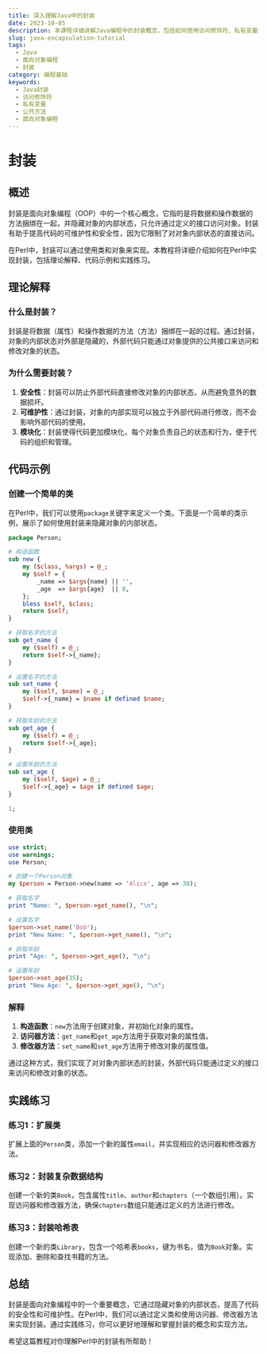 ```yaml
---
title: 深入理解Java中的封装
date: 2023-10-05
description: 本课程详细讲解Java编程中的封装概念，包括如何使用访问修饰符、私有变量和公共方法来实现封装，以及封装在面向对象编程中的重要性。
slug: java-encapsulation-tutorial
tags:
  - Java
  - 面向对象编程
  - 封装
category: 编程基础
keywords:
  - Java封装
  - 访问修饰符
  - 私有变量
  - 公共方法
  - 面向对象编程
---
```


# 封装

## 概述

封装是面向对象编程（OOP）中的一个核心概念，它指的是将数据和操作数据的方法捆绑在一起，并隐藏对象的内部状态，只允许通过定义的接口访问对象。封装有助于提高代码的可维护性和安全性，因为它限制了对对象内部状态的直接访问。

在Perl中，封装可以通过使用类和对象来实现。本教程将详细介绍如何在Perl中实现封装，包括理论解释、代码示例和实践练习。

## 理论解释

### 什么是封装？

封装是将数据（属性）和操作数据的方法（方法）捆绑在一起的过程。通过封装，对象的内部状态对外部是隐藏的，外部代码只能通过对象提供的公共接口来访问和修改对象的状态。

### 为什么需要封装？

1. **安全性**：封装可以防止外部代码直接修改对象的内部状态，从而避免意外的数据损坏。
2. **可维护性**：通过封装，对象的内部实现可以独立于外部代码进行修改，而不会影响外部代码的使用。
3. **模块化**：封装使得代码更加模块化，每个对象负责自己的状态和行为，便于代码的组织和管理。

## 代码示例

### 创建一个简单的类

在Perl中，我们可以使用`package`关键字来定义一个类。下面是一个简单的类示例，展示了如何使用封装来隐藏对象的内部状态。

```perl
package Person;

# 构造函数
sub new {
    my ($class, %args) = @_;
    my $self = {
        _name => $args{name} || '',
        _age  => $args{age}  || 0,
    };
    bless $self, $class;
    return $self;
}

# 获取名字的方法
sub get_name {
    my ($self) = @_;
    return $self->{_name};
}

# 设置名字的方法
sub set_name {
    my ($self, $name) = @_;
    $self->{_name} = $name if defined $name;
}

# 获取年龄的方法
sub get_age {
    my ($self) = @_;
    return $self->{_age};
}

# 设置年龄的方法
sub set_age {
    my ($self, $age) = @_;
    $self->{_age} = $age if defined $age;
}

1;
```

### 使用类

```perl
use strict;
use warnings;
use Person;

# 创建一个Person对象
my $person = Person->new(name => 'Alice', age => 30);

# 获取名字
print "Name: ", $person->get_name(), "\n";

# 设置名字
$person->set_name('Bob');
print "New Name: ", $person->get_name(), "\n";

# 获取年龄
print "Age: ", $person->get_age(), "\n";

# 设置年龄
$person->set_age(35);
print "New Age: ", $person->get_age(), "\n";
```

### 解释

1. **构造函数**：`new`方法用于创建对象，并初始化对象的属性。
2. **访问器方法**：`get_name`和`get_age`方法用于获取对象的属性值。
3. **修改器方法**：`set_name`和`set_age`方法用于修改对象的属性值。

通过这种方式，我们实现了对对象内部状态的封装，外部代码只能通过定义的接口来访问和修改对象的状态。

## 实践练习

### 练习1：扩展类

扩展上面的`Person`类，添加一个新的属性`email`，并实现相应的访问器和修改器方法。

### 练习2：封装复杂数据结构

创建一个新的类`Book`，包含属性`title`、`author`和`chapters`（一个数组引用）。实现访问器和修改器方法，确保`chapters`数组只能通过定义的方法进行修改。

### 练习3：封装哈希表

创建一个新的类`Library`，包含一个哈希表`books`，键为书名，值为`Book`对象。实现添加、删除和查找书籍的方法。

## 总结

封装是面向对象编程中的一个重要概念，它通过隐藏对象的内部状态，提高了代码的安全性和可维护性。在Perl中，我们可以通过定义类和使用访问器、修改器方法来实现封装。通过实践练习，你可以更好地理解和掌握封装的概念和实现方法。

希望这篇教程对你理解Perl中的封装有所帮助！
